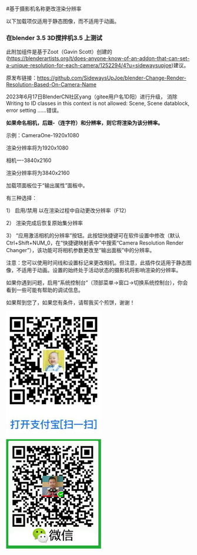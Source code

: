 #基于摄影机名称更改渲染分辨率

以下加载项仅适用于静态图像，而不适用于动画。


### 在blender 3.5 3D搅拌机3.5 上测试


此附加组件是基于Zoot（Gavin Scott）创建的(https://blenderartists.org/t/does-anyone-know-of-an-addon-that-can-set-a-unique-resolution-for-each-camera/1252294/4?u=sidewaysupjoe)建议。

原发布链接：https://github.com/SidewaysUpJoe/blender-Change-Render-Resolution-Based-On-Camera-Name 

2023年6月17日BlenderCN社区yang（gitee用户名1D阳）进行升级，
消除Writing to ID classes in this context is not allowed: Scene, Scene datablock, error setting ......错误。


 **如果命名相机，后跟-（连字符）和分辨率，则它将渲染为该分辨率。** 

示例：CameraOne-1920x1080

渲染分辨率将为1920x1080


相机一-3840x2160

渲染分辨率将为3840x2160


加载项面板位于“输出属性”面板中。

有三种选择：

1） 启用/禁用 以在渲染过程中自动更改分辨率（F12）

2） 渲染完成后恢复原始集分辨率

3） “应用激活相机的分辨率”按钮。此按钮快捷键可在软件设置中修改（默认Ctrl+Shift+NUM_0，在“快捷键映射表中”中搜索“Camera Resolution Render Changer”），该功能可将相机参数更改至“输出面板”中的分辨率。


注意：您可以使用时间线和设置标记来更改相机。但注意，此插件仅适用于静态图像，不适用于动画。设置的始终处于活动状态的摄影机将影响渲染的分辨率。


如果你遇到问题，启用“系统控制台”（顶部菜单->窗口->切换系统控制台），你会看到一些可能有帮助的调试信息。



如果帮到您了，如果您有条件，请帮我买个煎饼，谢谢！

![用支付宝 帮买个煎饼](ZFB.jpg)

![用微信 帮买个煎饼](WX.jpg)